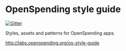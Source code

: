 # OpenSpending style guide

[![Gitter](https://img.shields.io/gitter/room/openspending/chat.svg)](https://gitter.im/openspending/chat)

Styles, assets and patterns for OpenSpending apps.

http://labs.openspending.org/os-style-guide
